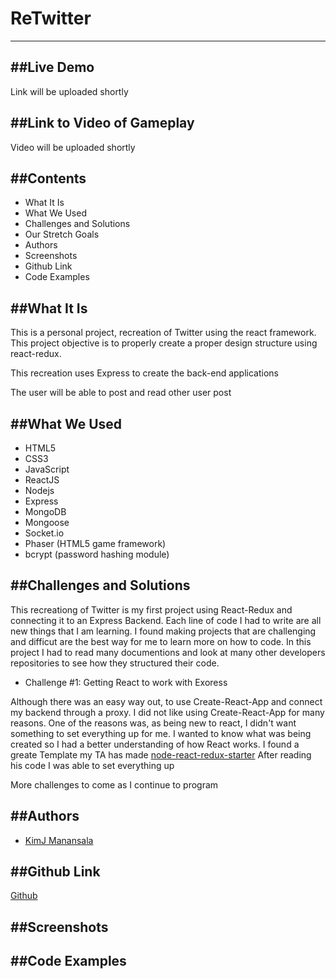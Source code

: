 # ReTwitter
---

##Live Demo
---
<!-- [Space Balls](http://paigeniedringhaus.com/spaceBalls/) -->
Link will be uploaded shortly

##Link to Video of Gameplay
---
<!-- <a href="https://www.youtube.com/watch?v=_gJCeyrkUkM" target="_blank"><img src="http://img.youtube.com/vi/_gJCeyrkUkM/0.jpg" width="240" height="180" border="10" /></a> -->
Video will be uploaded shortly

##Contents
--- 
 * What It Is
  * What We Used
  * Challenges and Solutions
  * Our Stretch Goals
  * Authors
  * Screenshots
  * Github Link
  * Code Examples

##What It Is
---
This is a personal project, recreation of Twitter using the react framework. This project objective is to properly create a proper design structure using react-redux.

This recreation uses Express to create the back-end applications

The user will be able to post and read other user post

##What We Used
---
  * HTML5
  * CSS3
  * JavaScript
  * ReactJS
  * Nodejs
  * Express
  * MongoDB
  * Mongoose
  * Socket.io
  * Phaser (HTML5 game framework)
  * bcrypt (password hashing module)

##Challenges and Solutions
---
This recreationg of Twitter is my first project using React-Redux and connecting it to an Express Backend. Each line of code I had to write are all new things that I am learning. I found making projects that are challenging and difficut are the best way for me to learn more on how to code. In this project I had to read many documentions and look at many other developers repositories to see how they structured their code.

  * Challenge #1: Getting React to work with Exoress  

  Although there was an easy way out, to use Create-React-App and connect my backend through a proxy. I did not like using Create-React-App for many reasons. One of the reasons was, as being new to react, I didn't want something to set everything up for me. I wanted to know what was being created so I had a better understanding of how React works. I found a greate Template my TA has made [node-react-redux-starter](https://github.com/ebadgio/node-react-redux-starter)
  After reading his code I was able to set everything up

  More challenges to come as I continue to program



##Authors
---
  * [KimJ Manansala](https://github.com/KimjManansala)

##Github Link
---
[Github](https://github.com/KimjManansala/reTwitter)

##Screenshots
---
<!-- Register screen users see first 
![alt text](https://github.com/PirieD704/final_project/blob/master/screenshots/register-screen.png 'register-screen.png')

Lobby screen for users waiting to enter the game
![alt text](https://github.com/PirieD704/final_project/blob/master/screenshots/lobby.png 'lobby.png')

Blue player on canvas
![alt text](https://github.com/PirieD704/final_project/blob/master/screenshots/blue-player-alone.png 'blue-player-alone.png')

Blue player with flag it changed to blue
![alt text](https://github.com/PirieD704/final_project/blob/master/screenshots/blue-player.png 'blue-player.png')

Red player with flag it changed to red
![alt text](https://github.com/PirieD704/final_project/blob/master/screenshots/red-player-plus-ball.png 'red-player-plus-ball.png')

Waiting screen if there are no other players ready to play
![alt text](https://github.com/PirieD704/final_project/blob/master/screenshots/waiting-screen.png 'waiting-screen.png')

Wining screen when the timer runs out
![alt text](https://github.com/PirieD704/final_project/blob/master/screenshots/winning-screen.png 'winning-screen.png') -->

##Code Examples
---
<!-- This is the player constructor function we use for creating each new player on the canvas game board. It determines which color to make the player based on their team assignment (which happens when they enter the lobby), and sets up all the other things player objects can do like boosting their speed, sending out a flare to locate the flag, etc.

```javascript
Player = function (game, team, position, flag, game_id, id) {
    this.alive = true;
    this.game = game;
    if(team === 'Blue'){
        this.player = game.add.sprite(blue_position[position][0], blue_position[position][1], 'blue_player', 'blue_team');
        this.team_flag = 'blue_flag';
    }else{
        this.player = game.add.sprite(red_position[position][0], red_position[position][1], 'red_player', 'red_team');
        this.team_flag = 'red_flag';
    }
    this.player_id = game_id;
    this.unique_id = id;
    this.flare = game.add.weapon(10, 'flare');
    this.flare.bulletKillType = Phaser.Weapon.KILL_LIFESPAN;
    this.flare.bulletLifespan = 1000;
    this.flare.bulletSpeed = 300;
    this.flare.fireRate = 300;
    this.flare.trackSprite(this.player, 0, 0, true);
    this.boost = 0;
    this.boostTurn = 0;

    this.player.scale.setTo(0.35, 0.35);

    this.player.anchor.set(0.5, 0.5);

    game.physics.p2.enable(this.player);

};
```
This is where we put the Socket.io factory inside the Angular controller so Angular has access to it. Below are a couple of functions initializing the sockets as soon as a player arrives at the home page, and then updating a playerList array once they signed in and entered the lobby before the game starts.

```javascript
gameApp.controller('mainController', function($scope, $http, $cookies, $route, $location, $rootScope, $timeout, socket){
  var num_ready = 0;
  var apiPath = 'http://localhost:3000';

  socket.on('player_init', function(socket_id){
    console.log("Welcome, fool", socket_id);
    myId = socket_id;
  });

  function updateLobbyCount(){
    for(var i = 0; i < playerList.length; i++){
      if(playerList[i].socketID == myId){
        var lobbyPlayer = playerList[i];
      }
    }
    socket.emit('enter_lobby', {
      id: myId,
      player: lobbyPlayer
    });
    console.log('someone is entering the lobby');
  }
```

Socket.io JavaScript that actually starts the game when all the players in the lobby have clicked the 'Game Launch' button. This initializes the game, sets up the randomly moving flag and creates all the players on the board when it's loaded. 

```javascript
socket.on('init_game', function(data){
    console.log(data.num_ready, users.length);
    if(data.num_ready == users.length){
      console.log("users are ready");
      io.sockets.emit('game_launch', users);
        console.log('game launching');
      flag_x = Math.floor(Math.random() * 1900 + 10);
      flag_y = Math.floor(Math.random() * 1900 + 10);
      io.sockets.emit('flag_coord', {
        flag_x:flag_x,
        flag_y:flag_y
      });
    }else{
      io.sockets.emit('player_ready', data.num_ready);
        console.log('no launch yet'); 
    }
  })
  ``` -->